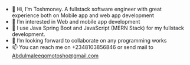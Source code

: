 - 👋 Hi, I’m Toshmoney. A fullstack software engineer with great experience both on Mobile app and web app development
- 👀 I’m interested in Web and mobile app development 
- 🌱 I use Java Spring Boot and JavaScript (MERN Stack) for my fullstack development. 
- 💞️ I’m looking forward to collaborate on any programming works 
- 📫 You can reach me on +2348103856846 or send mail to Abdulmaleeqomotosho@gmail.com

<!---
Toshmoney/Toshmoney is a ✨ special ✨ repository because its `README.md` (this file) appears on your GitHub profile.
You can click the Preview link to take a look at your changes.
--->
